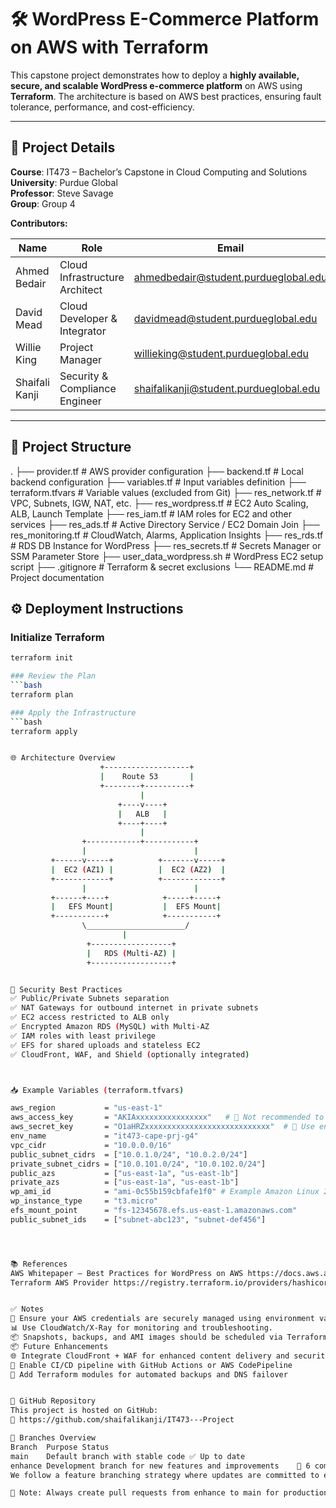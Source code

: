 # 🛠️ WordPress E-Commerce Platform on AWS with Terraform

This capstone project demonstrates how to deploy a **highly available, secure, and scalable WordPress e-commerce platform** on AWS using **Terraform**. The architecture is based on AWS best practices, ensuring fault tolerance, performance, and cost-efficiency.

---

## 📘 Project Details

**Course**: IT473 – Bachelor’s Capstone in Cloud Computing and Solutions  
**University**: Purdue Global  
**Professor**: Steve Savage  
**Group**: Group 4  

**Contributors:**

| Name             | Role                             | Email                                      |
|------------------|----------------------------------|--------------------------------------------|
| Ahmed Bedair     | Cloud Infrastructure Architect   | ahmedbedair@student.purdueglobal.edu       |
| David Mead       | Cloud Developer & Integrator     | davidmead@student.purdueglobal.edu         |
| Willie King      | Project Manager                  | willieking@student.purdueglobal.edu        |
| Shaifali Kanji   | Security & Compliance Engineer   | shaifalikanji@student.purdueglobal.edu     |

---

## 🧱 Project Structure

.
├── provider.tf             # AWS provider configuration
├── backend.tf              # Local backend configuration
├── variables.tf            # Input variables definition
├── terraform.tfvars        # Variable values (excluded from Git)
├── res_network.tf          # VPC, Subnets, IGW, NAT, etc.
├── res_wordpress.tf        # EC2 Auto Scaling, ALB, Launch Template
├── res_iam.tf              # IAM roles for EC2 and other services
├── res_ads.tf              # Active Directory Service / EC2 Domain Join
├── res_monitoring.tf       # CloudWatch, Alarms, Application Insights
├── res_rds.tf              # RDS DB Instance for WordPress
├── res_secrets.tf          # Secrets Manager or SSM Parameter Store
├── user_data_wordpress.sh  # WordPress EC2 setup script
├── .gitignore              # Terraform & secret exclusions
└── README.md               # Project documentation


## ⚙️ Deployment Instructions

### Initialize Terraform
```bash
terraform init

### Review the Plan
```bash
terraform plan

### Apply the Infrastructure
```bash
terraform apply


🌐 Architecture Overview
                    +-------------------+
                    |    Route 53       |
                    +--------+----------+
                             |
                        +----v----+
                        |   ALB   |
                        +----+----+
                             |
                +------------+-----------+
                |                        |
         +------v-----+          +-------v-----+
         |  EC2 (AZ1) |          |  EC2 (AZ2)  |
         +------------+          +-------------+
                |                        |
         +------+----+            +-----+-----+
         |   EFS Mount|           |  EFS Mount|
         +-----------+            +-----------+
                \______________________/
                         |
                 +------------------+
                 |   RDS (Multi-AZ) |
                 +------------------+


🔐 Security Best Practices
✅ Public/Private Subnets separation
✅ NAT Gateways for outbound internet in private subnets
✅ EC2 access restricted to ALB only
✅ Encrypted Amazon RDS (MySQL) with Multi-AZ
✅ IAM roles with least privilege
✅ EFS for shared uploads and stateless EC2
✅ CloudFront, WAF, and Shield (optionally integrated)



📥 Example Variables (terraform.tfvars)

aws_region           = "us-east-1"
aws_access_key       = "AKIAxxxxxxxxxxxxxxxx"   # 🔐 Not recommended to hardcode
aws_secret_key       = "O1aHRZxxxxxxxxxxxxxxxxxxxxxxxxxxxx"  # 🔐 Use environment variables or credentials file
env_name             = "it473-cape-prj-g4"
vpc_cidr             = "10.0.0.0/16"
public_subnet_cidrs  = ["10.0.1.0/24", "10.0.2.0/24"]
private_subnet_cidrs = ["10.0.101.0/24", "10.0.102.0/24"]
public_azs           = ["us-east-1a", "us-east-1b"]
private_azs          = ["us-east-1a", "us-east-1b"]
wp_ami_id            = "ami-0c55b159cbfafe1f0" # Example Amazon Linux 2
wp_instance_type     = "t3.micro"
efs_mount_point      = "fs-12345678.efs.us-east-1.amazonaws.com"
public_subnet_ids    = ["subnet-abc123", "subnet-def456"]




📚 References
AWS Whitepaper – Best Practices for WordPress on AWS https://docs.aws.amazon.com/whitepapers/latest/best-practices-wordpress/reference-architecture.html
Terraform AWS Provider https://registry.terraform.io/providers/hashicorp/aws/latest/docs


✅ Notes
🔐 Ensure your AWS credentials are securely managed using environment variables, ~/.aws/credentials, or a secrets manager.
📊 Use CloudWatch/X-Ray for monitoring and troubleshooting.
📦 Snapshots, backups, and AMI images should be scheduled via Terraform or AWS Backup.
📦 Future Enhancements
🌐 Integrate CloudFront + WAF for enhanced content delivery and security
🔁 Enable CI/CD pipeline with GitHub Actions or AWS CodePipeline
💾 Add Terraform modules for automated backups and DNS failover


🧩 GitHub Repository
This project is hosted on GitHub:
🔗 https://github.com/shaifalikanji/IT473---Project

🔀 Branches Overview
Branch	Purpose	Status
main	Default branch with stable code	✅ Up to date
enhance	Development branch for new features and improvements	🔄 6 commits ahead, 4 behind main
We follow a feature branching strategy where updates are committed to enhance and later merged into main via pull requests after review and testing.

📌 Note: Always create pull requests from enhance to main for production readiness.